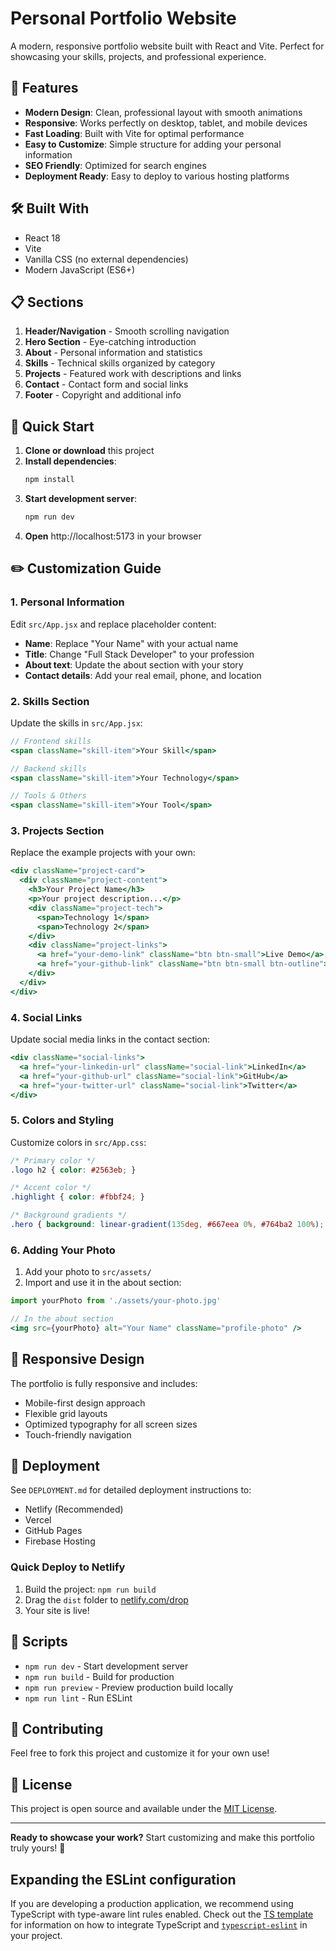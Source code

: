 # Personal Portfolio Website

A modern, responsive portfolio website built with React and Vite. Perfect for showcasing your skills, projects, and professional experience.

## 🚀 Features

- **Modern Design**: Clean, professional layout with smooth animations
- **Responsive**: Works perfectly on desktop, tablet, and mobile devices
- **Fast Loading**: Built with Vite for optimal performance
- **Easy to Customize**: Simple structure for adding your personal information
- **SEO Friendly**: Optimized for search engines
- **Deployment Ready**: Easy to deploy to various hosting platforms

## 🛠️ Built With

- React 18
- Vite
- Vanilla CSS (no external dependencies)
- Modern JavaScript (ES6+)

## 📋 Sections

1. **Header/Navigation** - Smooth scrolling navigation
2. **Hero Section** - Eye-catching introduction
3. **About** - Personal information and statistics
4. **Skills** - Technical skills organized by category
5. **Projects** - Featured work with descriptions and links
6. **Contact** - Contact form and social links
7. **Footer** - Copyright and additional info

## 🚀 Quick Start

1. **Clone or download** this project
2. **Install dependencies**:
   ```bash
   npm install
   ```
3. **Start development server**:
   ```bash
   npm run dev
   ```
4. **Open** http://localhost:5173 in your browser

## ✏️ Customization Guide

### 1. Personal Information

Edit `src/App.jsx` and replace placeholder content:

- **Name**: Replace "Your Name" with your actual name
- **Title**: Change "Full Stack Developer" to your profession
- **About text**: Update the about section with your story
- **Contact details**: Add your real email, phone, and location

### 2. Skills Section

Update the skills in `src/App.jsx`:

```jsx
// Frontend skills
<span className="skill-item">Your Skill</span>

// Backend skills
<span className="skill-item">Your Technology</span>

// Tools & Others
<span className="skill-item">Your Tool</span>
```

### 3. Projects Section

Replace the example projects with your own:

```jsx
<div className="project-card">
  <div className="project-content">
    <h3>Your Project Name</h3>
    <p>Your project description...</p>
    <div className="project-tech">
      <span>Technology 1</span>
      <span>Technology 2</span>
    </div>
    <div className="project-links">
      <a href="your-demo-link" className="btn btn-small">Live Demo</a>
      <a href="your-github-link" className="btn btn-small btn-outline">GitHub</a>
    </div>
  </div>
</div>
```

### 4. Social Links

Update social media links in the contact section:

```jsx
<div className="social-links">
  <a href="your-linkedin-url" className="social-link">LinkedIn</a>
  <a href="your-github-url" className="social-link">GitHub</a>
  <a href="your-twitter-url" className="social-link">Twitter</a>
</div>
```

### 5. Colors and Styling

Customize colors in `src/App.css`:

```css
/* Primary color */
.logo h2 { color: #2563eb; }

/* Accent color */
.highlight { color: #fbbf24; }

/* Background gradients */
.hero { background: linear-gradient(135deg, #667eea 0%, #764ba2 100%); }
```

### 6. Adding Your Photo

1. Add your photo to `src/assets/`
2. Import and use it in the about section:

```jsx
import yourPhoto from './assets/your-photo.jpg'

// In the about section
<img src={yourPhoto} alt="Your Name" className="profile-photo" />
```

## 📱 Responsive Design

The portfolio is fully responsive and includes:

- Mobile-first design approach
- Flexible grid layouts
- Optimized typography for all screen sizes
- Touch-friendly navigation

## 🚀 Deployment

See `DEPLOYMENT.md` for detailed deployment instructions to:

- Netlify (Recommended)
- Vercel
- GitHub Pages
- Firebase Hosting

### Quick Deploy to Netlify

1. Build the project: `npm run build`
2. Drag the `dist` folder to [netlify.com/drop](https://app.netlify.com/drop)
3. Your site is live!

## 📝 Scripts

- `npm run dev` - Start development server
- `npm run build` - Build for production
- `npm run preview` - Preview production build locally
- `npm run lint` - Run ESLint

## 🤝 Contributing

Feel free to fork this project and customize it for your own use!

## 📄 License

This project is open source and available under the [MIT License](LICENSE).

---

**Ready to showcase your work?** Start customizing and make this portfolio truly yours! 🎨

## Expanding the ESLint configuration

If you are developing a production application, we recommend using TypeScript with type-aware lint rules enabled. Check out the [TS template](https://github.com/vitejs/vite/tree/main/packages/create-vite/template-react-ts) for information on how to integrate TypeScript and [`typescript-eslint`](https://typescript-eslint.io) in your project.
